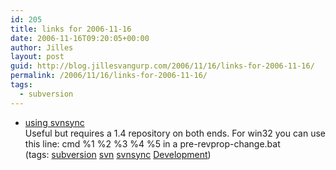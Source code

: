 ```yaml
---
id: 205
title: links for 2006-11-16
date: 2006-11-16T09:20:05+00:00
author: Jilles
layout: post
guid: http://blog.jillesvangurp.com/2006/11/16/links-for-2006-11-16/
permalink: /2006/11/16/links-for-2006-11-16/
tags:
  - subversion
---
```

<ul class="delicious">
	<li>
		<div class="delicious-link"><a href="http://journal.paul.querna.org/articles/2006/09/14/using-svnsync">using svnsync</a></div>
		<div class="delicious-extended">Useful but requires a 1.4 repository on both ends. For win32 you can use this line:
cmd %1 %2 %3 %4 %5
in a  pre-revprop-change.bat
</div>
		<div class="delicious-tags">(tags: <a href="http://del.icio.us/jillesvangurp/subversion">subversion</a> <a href="http://del.icio.us/jillesvangurp/svn">svn</a> <a href="http://del.icio.us/jillesvangurp/svnsync">svnsync</a> <a href="http://del.icio.us/jillesvangurp/Development">Development</a>)</div>
	</li>
</ul>

